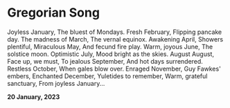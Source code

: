 # Gregorian Song

Joyless January,
The bluest of Mondays.
Fresh February,
Flipping pancake day.
The madness of March,
The vernal equinox.
Awakening April,
Showers plentiful,
Miraculous May,
And fecund fire play.
Warm, joyous June,
The solstice moon.
Optimistic July,
Mood bright as the skies.
August August,
Face up, we must,
To jealous September,
And hot days surrendered.
Restless October,
When gales blow over.
Enraged November,
Guy Fawkes' embers,
Enchanted December,
Yuletides to remember,
Warm, grateful sanctuary,
From joyless January...

**20 January, 2023**

&nbsp;